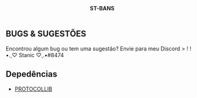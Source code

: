 <div align="center">
  <b>ST-BANS</b><br><br>
</div>


## BUGS & SUGESTÕES

Encontrou algum bug ou tem uma sugestão? Envie para meu Discord > ! ! •.¸♡ Stanic ♡¸.•#8474

## Depedências

* [PROTOCOLLIB](https://www.spigotmc.org/resources/protocollib.1997/)
